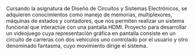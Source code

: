 Cursando la asignatura de Diseño de Circuitos y Sistemas Electrónicos, se adquieren conocimientos como manejo de memorias, multiplexores, máquinas de estados y contadores, que nos permiten realizar un sistema funcional que interactúe con una pantalla HDMI.
Proyecto para desarrollar un videojuego cuya representación gráfica en pantalla consiste en un circuito de carreras con dos vehículos uno controlado por el usuario y otro denominado fantasma, cuyo movimiento dirige el sistema.
